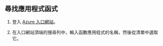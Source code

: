 ## <a name="find-your-function-app"></a>尋找應用程式函式

1. 登入 [Azure 入口網站](https://portal.azure.com/)。 

2. 在入口網站頂端的搜尋列中，輸入函數應用程式的名稱，然後從清單中選取它。